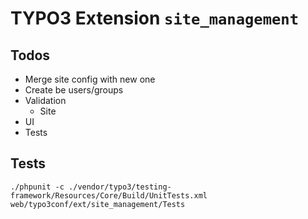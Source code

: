 # TYPO3 Extension `site_management`

## Todos

- Merge site config with new one
- Create be users/groups
- Validation
    - Site
- UI
- Tests

## Tests

```
./phpunit -c ./vendor/typo3/testing-framework/Resources/Core/Build/UnitTests.xml web/typo3conf/ext/site_management/Tests
```
